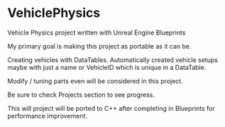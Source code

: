 # VehiclePhysics
Vehicle Physics project written with Unreal Engine Blueprints

My primary goal is making this project as portable as it can be.

Creating vehicles with DataTables. Automatically created vehicle setups maybe with just a name or VehicleID which is unique in a DataTable. 

Modify / tuning parts even will be considered in this project.

Be sure to check Projects section to see progress.

This will project will be ported to C++ after completing in Blueprints for performance improvement.
